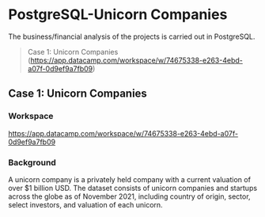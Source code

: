 # PostgreSQL-Unicorn Companies
The business/financial analysis of the projects is carried out in PostgreSQL.
  > Case 1: Unicorn Companies (https://app.datacamp.com/workspace/w/74675338-e263-4ebd-a07f-0d9ef9a7fb09)

## Case 1: Unicorn Companies 
### Workspace
https://app.datacamp.com/workspace/w/74675338-e263-4ebd-a07f-0d9ef9a7fb09
### Background
A unicorn company is a privately held company with a current valuation of over $1 billion USD. The dataset consists of unicorn companies and startups across the globe as of November 2021, including country of origin, sector, select investors, and valuation of each unicorn.
